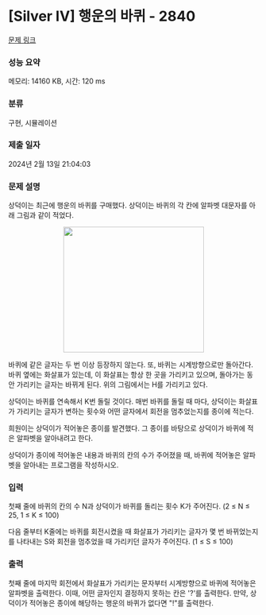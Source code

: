 # [Silver IV] 행운의 바퀴 - 2840 

[문제 링크](https://www.acmicpc.net/problem/2840) 

### 성능 요약

메모리: 14160 KB, 시간: 120 ms

### 분류

구현, 시뮬레이션

### 제출 일자

2024년 2월 13일 21:04:03

### 문제 설명

<p>상덕이는 최근에 행운의 바퀴를 구매했다. 상덕이는 바퀴의 각 칸에 알파벳 대문자를 아래 그림과 같이 적었다.</p>

<p style="text-align: center;"><img alt="" src="https://upload.acmicpc.net/d8130f7d-f2a8-4317-9b5c-0f189a661365/-/preview/" style="width: 283px; height: 253px;"></p>

<p>바퀴에 같은 글자는 두 번 이상 등장하지 않는다. 또, 바퀴는 시계방향으로만 돌아간다. 바퀴 옆에는 화살표가 있는데, 이 화살표는 항상 한 곳을 가리키고 있으며, 돌아가는 동안 가리키는 글자는 바뀌게 된다. 위의 그림에서는 H를 가리키고 있다.</p>

<p>상덕이는 바퀴를 연속해서 K번 돌릴 것이다. 매번 바퀴를 돌릴 때 마다, 상덕이는 화살표가 가리키는 글자가 변하는 횟수와 어떤 글자에서 회전을 멈추었는지를 종이에 적는다.</p>

<p>희원이는 상덕이가 적어놓은 종이를 발견했다. 그 종이를 바탕으로 상덕이가 바퀴에 적은 알파벳을 알아내려고 한다.</p>

<p>상덕이가 종이에 적어놓은 내용과 바퀴의 칸의 수가 주어졌을 때, 바퀴에 적어놓은 알파벳을 알아내는 프로그램을 작성하시오.</p>

### 입력 

 <p>첫째 줄에 바퀴의 칸의 수 N과 상덕이가 바퀴를 돌리는 횟수 K가 주어진다. (2 ≤ N ≤ 25, 1 ≤ K ≤ 100)</p>

<p>다음 줄부터 K줄에는 바퀴를 회전시켰을 때 화살표가 가리키는 글자가 몇 번 바뀌었는지를 나타내는 S와 회전을 멈추었을 때 가리키던 글자가 주어진다. (1 ≤ S ≤ 100)</p>

### 출력 

 <p>첫째 줄에 마지막 회전에서 화살표가 가리키는 문자부터 시계방향으로 바퀴에 적어놓은 알파벳을 출력한다. 이때, 어떤 글자인지 결정하지 못하는 칸은 '?'를 출력한다. 만약, 상덕이가 적어놓은 종이에 해당하는 행운의 바퀴가 없다면 "!"를 출력한다. </p>


